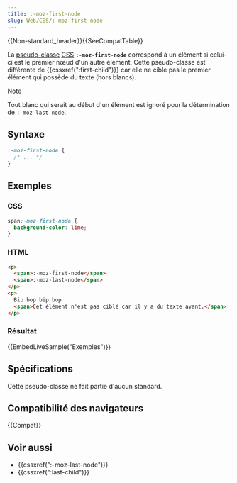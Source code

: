```yaml
---
title: :-moz-first-node
slug: Web/CSS/:-moz-first-node
---
```


{{Non-standard_header}}{{SeeCompatTable}}

La [pseudo-classe](/fr/docs/Web/CSS/Pseudo-classes) [CSS](/fr/docs/Web/CSS) **`:-moz-first-node`** correspond à un élément si celui-ci est le premier nœud d'un autre élément. Cette pseudo-classe est différente de {{cssxref(":first-child")}} car elle ne cible pas le premier élément qui possède du texte (hors blancs).

> [!NOTE]
> Tout blanc qui serait au début d'un élément est ignoré pour la détermination de `:-moz-last-node`.

## Syntaxe

```css
:-moz-first-node {
  /* ... */
}
```

## Exemples

### CSS

```css
span:-moz-first-node {
  background-color: lime;
}
```

### HTML

```html
<p>
  <span>:-moz-first-node</span>
  <span>:-moz-last-node</span>
</p>
<p>
  Bip bop bip bop
  <span>Cet élément n'est pas ciblé car il y a du texte avant.</span>
</p>
```

### Résultat

{{EmbedLiveSample("Exemples")}}

## Spécifications

Cette pseudo-classe ne fait partie d'aucun standard.

## Compatibilité des navigateurs

{{Compat}}

## Voir aussi

- {{cssxref(":-moz-last-node")}}
- {{cssxref(":last-child")}}
